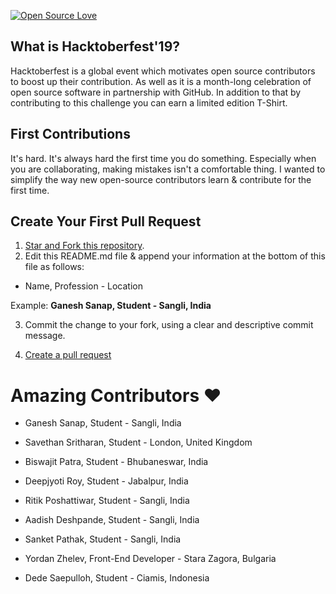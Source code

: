 [![Open Source Love](https://badges.frapsoft.com/os/v1/open-source.svg?v=103)](https://github.com/ellerbrock/open-source-badges/)

## What is Hacktoberfest'19?
Hacktoberfest is a global event which motivates open source contributors to boost up their contribution. As well as it is a month-long celebration of open source software in partnership with GitHub. In addition to that by contributing to this challenge you can earn a limited edition T-Shirt.

## First Contributions

It's hard. It's always hard the first time you do something. Especially when you are collaborating, making mistakes isn't a comfortable thing. I wanted to simplify the way new open-source contributors learn & contribute for the first time.

## Create Your First Pull Request
1. [Star and Fork this repository](https://help.github.com/articles/fork-a-repo/).
3. Edit this README.md file & append your information at the bottom of this file as follows:

* Name, Profession - Location

Example: <b> Ganesh Sanap, Student - Sangli, India </b>

3. Commit the change to your fork, using a clear and descriptive commit message.

4. [Create a pull request](https://help.github.com/articles/creating-a-pull-request-from-a-fork/)

# Amazing Contributors :heart:

* Ganesh Sanap, Student - Sangli, India

* Savethan Sritharan, Student - London, United Kingdom

* Biswajit Patra, Student - Bhubaneswar, India

* Deepjyoti Roy, Student - Jabalpur, India

* Ritik Poshattiwar, Student - Sangli, India

* Aadish Deshpande, Student - Sangli, India

* Sanket Pathak, Student - Sangli, India

* Yordan Zhelev, Front-End Developer - Stara Zagora, Bulgaria
* Dede Saepulloh, Student - Ciamis, Indonesia

